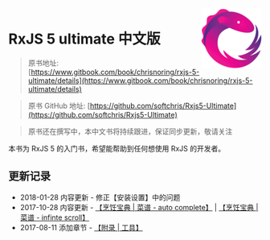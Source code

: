 <img src="asset/Rx_Logo_M.png" alt="logo" height="120" align="right" />

# RxJS 5 ultimate 中文版

> 原书地址: [https://www.gitbook.com/book/chrisnoring/rxjs-5-ultimate/details](https://www.gitbook.com/book/chrisnoring/rxjs-5-ultimate/details)

> 原书 GitHub 地址: [https://github.com/softchris/Rxjs5-Ultimate](https://github.com/softchris/Rxjs5-Ultimate)

> 原书还在撰写中，本中文书将持续跟进，保证同步更新，敬请关注

本书为 RxJS 5 的入门书，希望能帮助到任何想使用 RxJS 的开发者。

## 更新记录

  * 2018-01-28 内容更新 - 修正【安装设置】中的问题
  * 2017-10-28 内容更新 - [【烹饪宝典 | 菜谱 - auto complete】](https://rxjs-cn.github.io/rxjs5-ultimate-cn/content/recipes-auto-complete.html) | [【烹饪宝典 | 菜谱 - infinte scroll】](https://rxjs-cn.github.io/rxjs5-ultimate-cn/content/recipes-infinte-scroll.html)
  * 2017-08-11 添加章节 - [【附录 | 工具】](https://rxjs-cn.github.io/rxjs5-ultimate-cn/appendices/tools.html)
